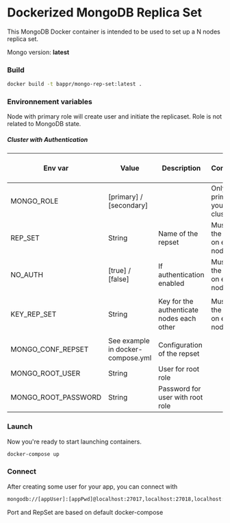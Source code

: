 # Dockerized MongoDB Replica Set

This MongoDB Docker container is intended to be used to set up a N nodes replica set.

Mongo version:  **latest**

### Build

```sh
docker build -t bappr/mongo-rep-set:latest .
```

### Environnement variables

Node with primary role will create user and initiate the replicaset.
Role is not related to MongoDB state.

##### Cluster with Authentication

Env var | Value | Description | Comment | Only if Authentication enabled | Only if Primary
------------ | ------------- | ------------- | ------------- | ------------- | -------------
MONGO_ROLE | [primary] / [secondary]| | Only 1 primary in your cluster | No | No
REP_SET | String | Name of the repset | Must be the same on each node | No | No
NO_AUTH | [true] / [false]  | If authentication enabled | Must be the same on each node | No | No
| | |
KEY_REP_SET | String | Key for the authenticate nodes each other | Must be the same on each node | Yes | No
| | |
MONGO_CONF_REPSET | See example in docker-compose.yml | Configuration of the repset | | Yes | Yes
MONGO_ROOT_USER | String | User for root role | |Yes | Yes
MONGO_ROOT_PASSWORD | String | Password for user with root role | | Yes | Yes

### Launch

Now you're ready to start launching containers.

```sh
docker-compose up
```

### Connect

After creating some user for your app, you can connect with

```sh
mongodb://[appUser]:[appPwd]@localhost:27017,localhost:27018,localhost:27019/myAppDatabase?replicaSet=rs0
```

Port and RepSet are based on default docker-compose
